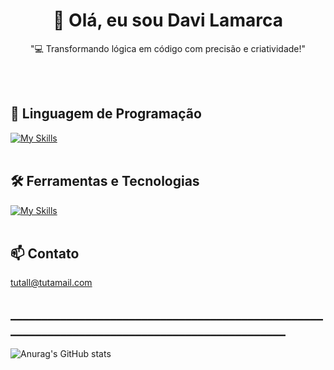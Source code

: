 <h1 align="center">👋 Olá, eu sou Davi Lamarca </h1>

<p align="center">
"💻 Transformando lógica em código com precisão e criatividade!"
</p><br><br>


## 🚀 Linguagem de Programação
[![My Skills](https://skillicons.dev/icons?i=javascript,html,css,react)](https://skillicons.dev)<br><br>

## 🛠️ Ferramentas e Tecnologias
[![My Skills](https://skillicons.dev/icons?i=vscode,git,github)](https://skillicons.dev)<br><br>

## 📫 Contato
tutall@tutamail.com

## ______________________________________________________________________________________________


![Anurag's GitHub stats](https://github-readme-stats.vercel.app/api?username=DaviLMs&show_icons=true&theme=radical)

